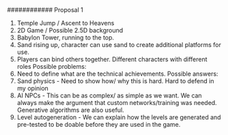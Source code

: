 ############ Proposal 1
1. Temple Jump / Ascent to Heavens
1. 2D Game / Possible 2.5D background
1. Babylon Tower, running to the top.
1. Sand rising up, character can use sand to create additional platforms for use.
1. Players can bind others together. Different characters with different roles
Possible problems:
1. Need to define what are the technical achievements. Possible answers:
  1. Sand physics - Need to show how/ why this is hard. Hard to defend in my opinion
  1. AI NPCs - This can be as complex/ as simple as we want. We can always make the argument that custom networks/training was needed. Generative algorithms are also useful.
  1. Level autogeneration - We can explain how the levels are generated and pre-tested to be doable before they are used in the game.
